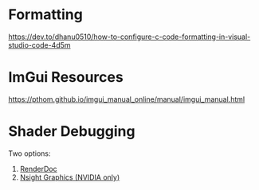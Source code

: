 # Formatting

https://dev.to/dhanu0510/how-to-configure-c-code-formatting-in-visual-studio-code-4d5m

# ImGui Resources

https://pthom.github.io/imgui_manual_online/manual/imgui_manual.html

# Shader Debugging

Two options:

1. [RenderDoc](https://renderdoc.org/)
2. [Nsight Graphics (NVIDIA only)](https://developer.nvidia.com/nsight-graphics/get-started)
